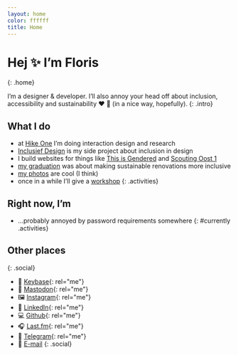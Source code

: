 ```yaml
---
layout: home
color: ffffff
title: Home
---
```




# Hej ✨ I’m Floris
{: .home}

I’m a designer & developer. I’ll also annoy your head off about inclusion, accessibility and sustainability ❤️ 🌱 (in a nice way, hopefully).
{: .intro}

## What I do
- at [Hike&nbsp;One](https://hike.one/) I’m doing interaction design and research
- [Inclusief&nbsp;Design](https://inclusief.design/) is my side project about inclusion in design
- I build websites for things like [This&nbsp;is&nbsp;Gendered](https://thisisgendered.org) and [Scouting&nbsp;Oost&nbsp;1](https://scoutingoost1.nl/)
- [my graduation](https://graduation.fmjansen.com/) was about making sustainable renovations more inclusive
- [my photos](https://photos.fmjansen.com/) are cool (I think)
- once in a while I’ll give a [workshop](/workshops.html)
{: .activities}


## Right now, I’m
- ...probably annoyed by password requirements somewhere
{: #currently .activities}

## Other places
{: .social}
- 🔑 [Keybase](https://keybase.io/fmjansen){: rel="me"}
- 🦣 [Mastodon](https://freeradical.zone/@floris){: rel="me"}
- 🖼 [Instagram](https://www.instagram.com/fmjansennl){: rel="me"}
- 💼 [LinkedIn](https://linkedin.com/in/florismartijnjansen){: rel="me"}
- 💻 [Github](https://github.com/fmjansen){: rel="me"}
- 🎧 [Last.fm](https://www.last.fm/user/lastfmjansen){: rel="me"}
- 💬 [Telegram](https://telegram.me/fmjansen){: rel="me"}
- 💌 [E-mail](mailto:hej@fmjansen.nl)
{: .social}